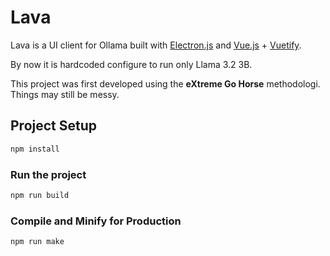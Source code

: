 # Lava

Lava is a UI client for Ollama built with [Electron.js](https://www.electronjs.org) and [Vue.js](https://vuejs.org) + [Vuetify](https://vuetifyjs.com/en/).

By now it is hardcoded configure to run only Llama 3.2 3B.

This project was first developed using the **eXtreme Go Horse** methodologi. Things may still be messy.

## Project Setup

```sh
npm install
```

### Run the project

```sh
npm run build
```

### Compile and Minify for Production

```sh
npm run make
```
